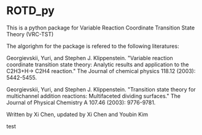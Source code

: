 # ROTD_py

This is a python package for Variable Reaction Coordinate Transition State Theory
(VRC-TST)

The algorighm for the package is refered to the following literatures:

Georgievskii, Yuri, and Stephen J. Klippenstein. 
"Variable reaction coordinate transition state theory: Analytic results and 
application to the C2H3+H→ C2H4 reaction." 
The Journal of chemical physics 118.12 (2003): 5442-5455.


Georgievskii, Yuri, and Stephen J. Klippenstein. 
"Transition state theory for multichannel addition reactions: Multifaceted 
dividing surfaces." 
The Journal of Physical Chemistry A 107.46 (2003): 9776-9781.

Written by Xi Chen, updated by Xi Chen and Youbin Kim

test
